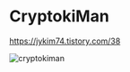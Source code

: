 # CryptokiMan

https://jykim74.tistory.com/38


![cryptokiman](https://user-images.githubusercontent.com/23622335/225545668-7f677468-a257-40c4-9136-c8f5dda716ea.png)
